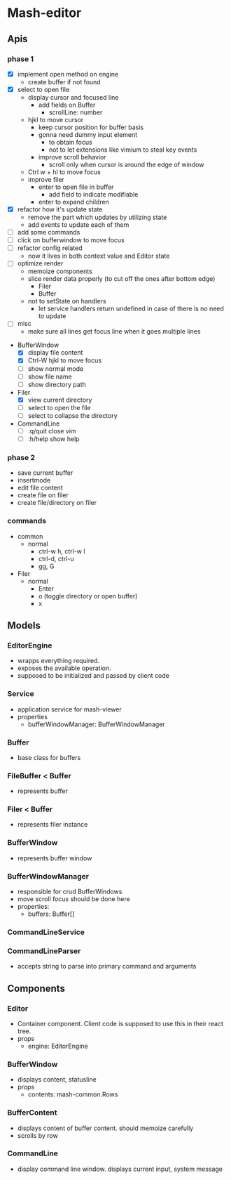 # Mash-editor

## Apis
### phase 1
- [x] implement open method on engine
  - create buffer if not found
- [x] select to open file
  - display cursor and focused line
    - add fields on Buffer
      - scrollLine: number
  - hjkl to move cursor
    - keep cursor position for buffer basis
    - gonna need dummy input element
      - to obtain focus
      - not to let extensions like vimium to steal key events
    - improve scroll behavior
      - scroll only when cursor is around the edge of window
  - Ctrl w + hl to move focus
  - improve filer
    - enter to open file in buffer
      - add field to indicate modifiable
    - enter to expand children
- [x] refactor how it's update state
  - remove the part which updates by utilizing state
  - add events to update each of them
- [ ] add some commands
- [ ] click on bufferwindow to move focus
- [ ] refactor config related
  - now it lives in both context value and Editor state
- [ ] optimize render
  - memoize components
  - slice render data properly (to cut off the ones after bottom edge)
    - Filer
    - Buffer
  - not to setState on handlers
    - let service handlers return undefined in case of there is no need to update
- [ ] misc
  - make sure all lines get focus line when it goes multiple lines
- BufferWindow
  - [x] display file content
  - [x] Ctrl-W hjkl to move focus
  - [ ] show normal mode
  - [ ] show file name
  - [ ] show directory path
- Filer
  - [x] view current directory
  - [ ] select to open the file
  - [ ] select to collapse the directory
- CommandLine
  - [ ] :q/quit close vim
  - [ ] :h/help show help

### phase 2
- save current buffer
- insertmode
- edit file content
- create file on filer
- create file/directory on filer

### commands
- common
  - normal
    - ctrl-w h, ctrl-w l
    - ctrl-d, ctrl-u
    - gg, G
- Filer
  - normal
    - Enter
    - o (toggle directory or open buffer)
    - x

## Models

### EditorEngine
- wrapps everything required.
- exposes the available operation.
- supposed to be initialized and passed by client code

### Service
- application service for mash-viewer
- properties
  - bufferWindowManager: BufferWindowManager

### Buffer
- base class for buffers

### FileBuffer < Buffer
- represents buffer

### Filer < Buffer
- represents filer instance

### BufferWindow
- represents buffer window

### BufferWindowManager
- responsible for crud BufferWindows
- move scroll focus should be done here
- properties:
  - buffers: Buffer[]

### CommandLineService

### CommandLineParser
- accepts string to parse into primary command and arguments

## Components
### Editor
- Container component. Client code is supposed to use this in their react tree.
- props
  - engine: EditorEngine

### BufferWindow
- displays content, statusline
- props
  - contents: mash-common.Rows

### BufferContent
- displays content of buffer content. should memoize carefully
- scrolls by row

### CommandLine
- display command line window. displays current input, system message
